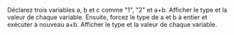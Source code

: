  Déclarez trois variables a, b et c comme "1", "2" et a+b.
 Afficher le type et la valeur de chaque variable.
Ensuite, forcez le type de a et b à entier et exécuter à nouveau a+b.
Afficher le type et la valeur de chaque variable.